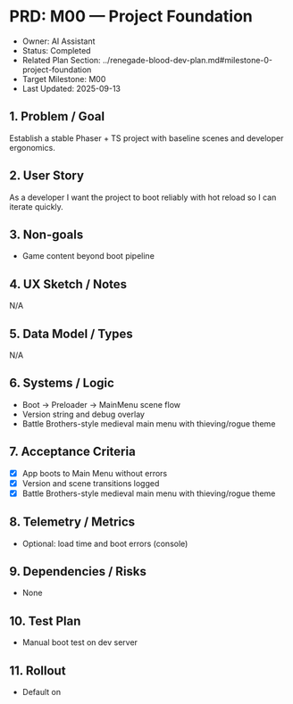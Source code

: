 # PRD: M00 — Project Foundation

- Owner: AI Assistant
- Status: Completed
- Related Plan Section: ../renegade-blood-dev-plan.md#milestone-0-project-foundation
- Target Milestone: M00
- Last Updated: 2025-09-13

## 1. Problem / Goal

Establish a stable Phaser + TS project with baseline scenes and developer ergonomics.

## 2. User Story

As a developer I want the project to boot reliably with hot reload so I can iterate quickly.

## 3. Non-goals

- Game content beyond boot pipeline

## 4. UX Sketch / Notes

N/A

## 5. Data Model / Types

N/A

## 6. Systems / Logic

- Boot → Preloader → MainMenu scene flow
- Version string and debug overlay
- Battle Brothers-style medieval main menu with thieving/rogue theme

## 7. Acceptance Criteria

- [x] App boots to Main Menu without errors
- [x] Version and scene transitions logged
- [x] Battle Brothers-style medieval main menu with thieving/rogue theme

## 8. Telemetry / Metrics

- Optional: load time and boot errors (console)

## 9. Dependencies / Risks

- None

## 10. Test Plan

- Manual boot test on dev server

## 11. Rollout

- Default on
